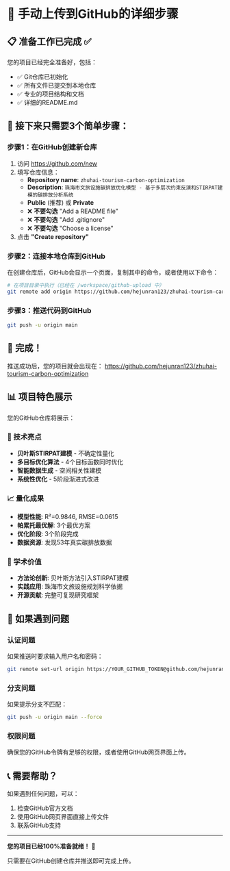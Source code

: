 # 🚀 手动上传到GitHub的详细步骤

## 📋 准备工作已完成 ✅

您的项目已经完全准备好，包括：
- ✅ Git仓库已初始化
- ✅ 所有文件已提交到本地仓库
- ✅ 专业的项目结构和文档
- ✅ 详细的README.md

## 🎯 接下来只需要3个简单步骤：

### 步骤1：在GitHub创建新仓库

1. 访问 https://github.com/new
2. 填写仓库信息：
   - **Repository name**: `zhuhai-tourism-carbon-optimization`
   - **Description**: `珠海市文旅设施碳排放优化模型 - 基于多层次约束反演和STIRPAT建模的碳排放分析系统`
   - **Public** (推荐) 或 **Private**
   - ❌ **不要勾选** "Add a README file"
   - ❌ **不要勾选** "Add .gitignore"
   - ❌ **不要勾选** "Choose a license"
3. 点击 **"Create repository"**

### 步骤2：连接本地仓库到GitHub

在创建仓库后，GitHub会显示一个页面，复制其中的命令，或者使用以下命令：

```bash
# 在项目目录中执行（已经在 /workspace/github-upload 中）
git remote add origin https://github.com/hejunran123/zhuhai-tourism-carbon-optimization.git
```

### 步骤3：推送代码到GitHub

```bash
git push -u origin main
```

## 🎉 完成！

推送成功后，您的项目就会出现在：
https://github.com/hejunran123/zhuhai-tourism-carbon-optimization

## 📊 项目特色展示

您的GitHub仓库将展示：

### 🔬 技术亮点
- **贝叶斯STIRPAT建模** - 不确定性量化
- **多目标优化算法** - 4个目标函数同时优化
- **智能数据生成** - 空间相关性建模
- **系统性优化** - 5阶段渐进式改进

### 📈 量化成果
- **模型性能**: R²=0.9846, RMSE=0.0615
- **帕累托最优解**: 3个最优方案
- **优化阶段**: 3个阶段完成
- **数据资源**: 发现53年真实碳排放数据

### 🎯 学术价值
- **方法论创新**: 贝叶斯方法引入STIRPAT建模
- **实践应用**: 珠海市文旅设施规划科学依据
- **开源贡献**: 完整可复现研究框架

## 🔧 如果遇到问题

### 认证问题
如果推送时要求输入用户名和密码：
```bash
git remote set-url origin https://YOUR_GITHUB_TOKEN@github.com/hejunran123/zhuhai-tourism-carbon-optimization.git
```

### 分支问题
如果提示分支不匹配：
```bash
git push -u origin main --force
```

### 权限问题
确保您的GitHub令牌有足够的权限，或者使用GitHub网页界面上传。

## 📞 需要帮助？

如果遇到任何问题，可以：
1. 检查GitHub官方文档
2. 使用GitHub网页界面直接上传文件
3. 联系GitHub支持

---

**您的项目已经100%准备就绪！** 🎉

只需要在GitHub创建仓库并推送即可完成上传。
